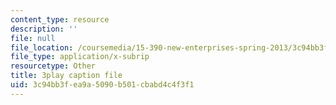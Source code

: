 ```yaml
---
content_type: resource
description: ''
file: null
file_location: /coursemedia/15-390-new-enterprises-spring-2013/3c94bb3fea9a5090b501cbabd4c4f3f1_cKJ0Bx3N2tQ.vtt
file_type: application/x-subrip
resourcetype: Other
title: 3play caption file
uid: 3c94bb3f-ea9a-5090-b501-cbabd4c4f3f1
---
```

